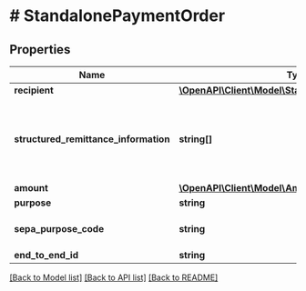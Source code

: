 # # StandalonePaymentOrder

## Properties

Name | Type | Description | Notes
------------ | ------------- | ------------- | -------------
**recipient** | [**\OpenAPI\Client\Model\StandalonePaymentRecipient**](StandalonePaymentRecipient.md) |  |
**structured_remittance_information** | **string[]** | This attribute is used to submit structured remittance information for the domestic payments. Please refer to the documentation for more details. For more information, please check the &lt;a href&#x3D;\&quot;https://documentation.finapi.io/payments/ Czech-Republic-Domestic-Transfers.3045916711.html\&quot;&gt;FAQ article&lt;/a&gt;. | [optional]
**amount** | [**\OpenAPI\Client\Model\Amount**](Amount.md) |  |
**purpose** | **string** | The purpose of the transfer transaction | [optional]
**sepa_purpose_code** | **string** | SEPA purpose code, according to ISO 20022, external codes set.&lt;br/&gt;Please note that the SEPA purpose code may be ignored by some banks. | [optional]
**end_to_end_id** | **string** | End-To-End ID for the transfer transaction. | [optional]

[[Back to Model list]](../../README.md#models) [[Back to API list]](../../README.md#endpoints) [[Back to README]](../../README.md)
